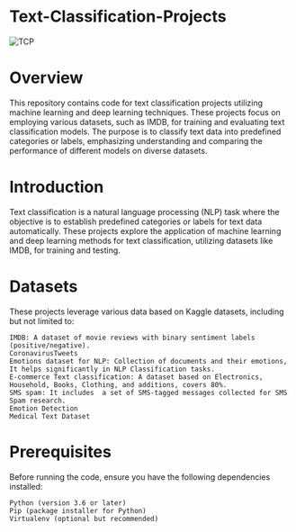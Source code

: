 # Text-Classification-Projects
![TCP](https://s31.picofile.com/file/8469955734/1_rnko_Sy3iEQ_sUbzmU4A_A.png)

# Overview

This repository contains code for text classification projects utilizing machine learning and deep learning techniques. These projects focus on employing various datasets, such as IMDB, for training and evaluating text classification models. The purpose is to classify text data into predefined categories or labels, emphasizing understanding and comparing the performance of different models on diverse datasets.

# Introduction

Text classification is a natural language processing (NLP) task where the objective is to establish predefined categories or labels for text data automatically. These projects explore the application of machine learning and deep learning methods for text classification, utilizing datasets like IMDB, for training and testing.

# Datasets

These projects leverage various data based on Kaggle datasets, including but not limited to:

    IMDB: A dataset of movie reviews with binary sentiment labels (positive/negative).
    CoronavirusTweets
    Emotions dataset for NLP: Collection of documents and their emotions, It helps significantly in NLP Classification tasks.
    E-commerce Text classification: A dataset based on Electronics, Household, Books, Clothing, and additions, covers 80%.
    SMS spam: It includes  a set of SMS-tagged messages collected for SMS Spam research.
    Emotion Detection
    Medical Text Dataset

# Prerequisites

Before running the code, ensure you have the following dependencies installed:

    Python (version 3.6 or later)
    Pip (package installer for Python)
    Virtualenv (optional but recommended)
